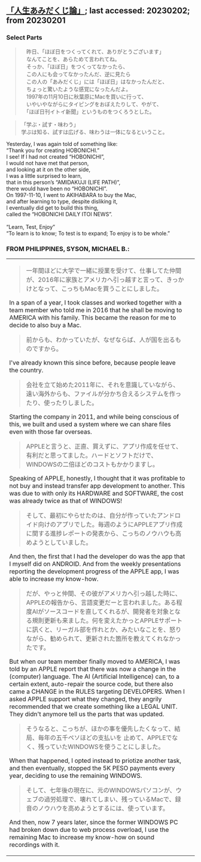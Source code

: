 ## [「人生あみだくじ論」](https://www.1101.com/home.html); last accessed: 20230202; from 20230201

### Select Parts

>　昨日、「ほぼ日をつくってくれて、ありがとうございます」<br/>
>　なんてことを、あらためて言われてね。<br/>
>　そっか、「ほぼ日」をつくってなかったら、<br/>
>　この人にも会ってなかったんだ、逆に見たら<br/>
>　この人の「あみだくじ」には「ほぼ日」はなかったんだと、<br/>
>　ちょっと驚いたような感覚になったんだよ。<br/>
>　1997年の11月10日に秋葉原にMacを買いに行って、<br/>
>　いやいやながらにタイピングをおぼえたりして、やがて、<br/>
>　「ほぼ日刊イトイ新聞」というものをつくろうとした。<br/>

> 「学ぶ・試す・味わう」<br/>
> 学ぶは知る、試すは広げる、味わうは一体になるということ。


Yesterday, I was again told of something like: <br/>
“Thank you for creating HOBONICHI.”<br/>
I see! If I had not created “HOBONICHI”,<br/>
I would not have met that person, <br/>
and looking at it on the other side,<br/>
I was a little surprised to learn,<br/>
that in this person’s “AMIDAKUJI (LIFE PATH)”,<br/>
there would have been no “HOBONICHI”.<br/>
On 1997-11-10, I went to AKIHABARA to buy the Mac,<br/>
and after learning to type, despite disliking it,<br/>
I eventually did get to build this thing,<br/>
called the “HOBONICHI DAILY ITOI NEWS”.<br/>
<br/>
“Learn, Test, Enjoy”<br/>
“To learn is to know; To test is to expand; To enjoy is to be whole.”


### FROM PHILIPPINES, SYSON, MICHAEL B.:

<table>
  <tr><td>
    
> 一年間ほどに大学で一緒に授業を受けて、仕事してた仲間が、2016年に家族とアメリカへ引っ越すと言って、きっかけとなって、こっちもMacを買うことにしました。

In a span of a year, I took classes and worked together with a team member who told me in 2016 that he shall be moving to AMERICA with his family. This became the reason for me to decide to also buy a Mac. 

> 前からも、わかっていたが、なぜならば、人が国を出るものですから。

I've already known this since before, because people leave the country. 

> 会社を立て始めた2011年に、それを意識していながら、 遠い海外からも、ファイルが分かち合えるシステムを作ったり、使ったりしました。

Starting the company in 2011, and while being conscious of this, we built and used a system where we can share files even with those far overseas.

> APPLEと言うと、正直、買えずに、アプリ作成を任せて、有利だと思ってました。ハードとソフトだけで、WINDOWSの二倍ほどのコストもかかりますし。

Speaking of APPLE, honestly, I thought that it was profitable to not buy and instead transfer app development to another. This was due to with only its HARDWARE and SOFTWARE, the cost was already twice as that of WINDOWS!

> そして、最初にやらせたのは、自分が作っていたアンドロイド向けのアプリでした。毎週のようにAPPLEアプリ作成に関する進捗レポートの発表から、こっちのノウハウも高めようとしていました。

And then, the first that I had the developer do was the app that I myself did on ANDROID. And from the weekly presentations reporting the development progress of the APPLE app, I was able to increase my know-how. 

> だが、やっと仲間、その彼がアメリカへ引っ越した時に、APPLEの報告から、言語変更だーと言われました。ある程度AIがソースコードを直してくれるが、開発者を対象となる規則更新も来ました。何を変えたかっとAPPLEサポートに訊くと、リーガル部を作れとか、みたいなことを、怒りながら、勧められて、更新された箇所を教えてくれなかったです。

But when our team member finally moved to AMERICA, I was told by an APPLE report that there was now a change in the (computer) language. The AI (Artificial Intelligence) can, to a certain extent, auto-repair the source code, but there also came a CHANGE in the RULES targeting DEVELOPERS. When I asked APPLE support what they changed, they angrily recommended that we create something like a LEGAL UNIT. They didn't anymore tell us the parts that was updated.

> そうなると、こっちが、ほかの事を優先したくなって、結局、毎年の五千ペソほどの支払いを 止めて、APPLEでなく、残っていたWINDOWSを使うことにしました。

When that happened, I opted instead to priotize another task, and then eventually, stopped the 5K PESO payments every year, deciding to use the remaining WINDOWS.

> そして、七年後の現在に、元のWINDOWSパソコンが、ウェブの過労処理で、壊れてしまい、残っているMacで、録音のノウハウを高めようとするには、使っています。

And then, now 7 years later, since the former WINDOWS PC had broken down due to web process overload, I use the remaining Mac to increase my know-how on sound recordings with it.

    
  <td><tr>
    <table>
    
